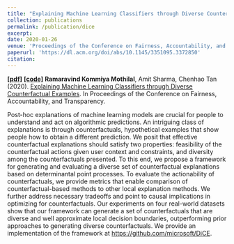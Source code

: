 ```yaml
---
title: "Explaining Machine Learning Classifiers through Diverse Counterfactual Examples"
collection: publications
permalink: /publication/dice
excerpt: 
date: 2020-01-26
venue: 'Proceedings of the Conference on Fairness, Accountability, and Transparency.'
paperurl: 'https://dl.acm.org/doi/abs/10.1145/3351095.3372850'
citation:
---
```

[**[pdf]**](https://arxiv.org/pdf/1905.07697.pdf) [**[code]**](https://github.com/microsoft/DiCE)
__Ramaravind Kommiya Mothilal__, Amit Sharma, Chenhao Tan (2020). [Explaining Machine Learning Classifiers through Diverse Counterfactual Examples](https://dl.acm.org/doi/abs/10.1145/3351095.3372850). In Proceedings of the Conference on Fairness, Accountability, and Transparency.

Post-hoc explanations of machine learning models are crucial for people to understand and act on algorithmic predictions. An intriguing class of explanations is through counterfactuals, hypothetical examples that show people how to obtain a different prediction. We posit that effective counterfactual explanations should satisfy two properties: feasibility of the counterfactual actions given user context and constraints, and diversity among the counterfactuals presented. To this end, we propose a framework for generating and evaluating a diverse set of counterfactual explanations based on determinantal point processes. To evaluate the actionability of counterfactuals, we provide metrics that enable comparison of counterfactual-based methods to other local explanation methods. We further address necessary tradeoffs and point to causal implications in optimizing for counterfactuals. Our experiments on four real-world datasets show that our framework can generate a set of counterfactuals that are diverse and well approximate local decision boundaries, outperforming prior approaches to generating diverse counterfactuals. We provide an implementation of the framework at https://github.com/microsoft/DiCE.

